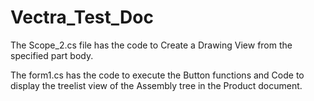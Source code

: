 # Vectra_Test_Doc 

The Scope_2.cs file has the code to Create a Drawing View from the specified part body.

The form1.cs has the code to execute the Button functions and Code to display the treelist view of the Assembly tree in the Product document.
